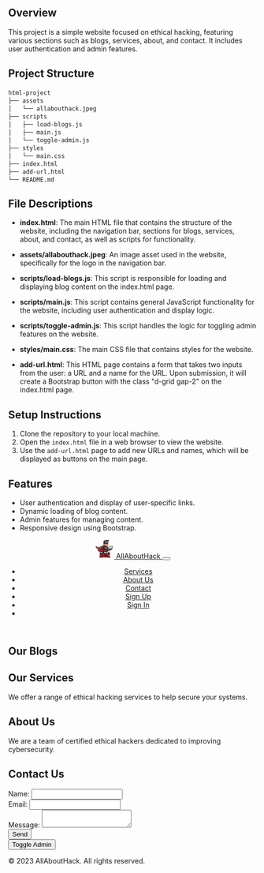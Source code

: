 
## Overview
This project is a simple website focused on ethical hacking, featuring various sections such as blogs, services, about, and contact. It includes user authentication and admin features.

## Project Structure
```
html-project
├── assets
│   └── allabouthack.jpeg
├── scripts
│   ├── load-blogs.js
│   ├── main.js
│   └── toggle-admin.js
├── styles
│   └── main.css
├── index.html
├── add-url.html
└── README.md
```

## File Descriptions

- **index.html**: The main HTML file that contains the structure of the website, including the navigation bar, sections for blogs, services, about, and contact, as well as scripts for functionality.

- **assets/allabouthack.jpeg**: An image asset used in the website, specifically for the logo in the navigation bar.

- **scripts/load-blogs.js**: This script is responsible for loading and displaying blog content on the index.html page.

- **scripts/main.js**: This script contains general JavaScript functionality for the website, including user authentication and display logic.

- **scripts/toggle-admin.js**: This script handles the logic for toggling admin features on the website.

- **styles/main.css**: The main CSS file that contains styles for the website.

- **add-url.html**: This HTML page contains a form that takes two inputs from the user: a URL and a name for the URL. Upon submission, it will create a Bootstrap button with the class "d-grid gap-2" on the index.html page.

## Setup Instructions
1. Clone the repository to your local machine.
2. Open the `index.html` file in a web browser to view the website.
3. Use the `add-url.html` page to add new URLs and names, which will be displayed as buttons on the main page.

## Features
- User authentication and display of user-specific links.
- Dynamic loading of blog content.
- Admin features for managing content.
- Responsive design using Bootstrap.

<!DOCTYPE html>
<html lang="en">
<head>
    <meta charset="UTF-8">
    <meta name="viewport" content="width=device-width, initial-scale=1.0">
    <title>All about hack.</title>
    <link rel="stylesheet" href="styles/main.css">
    <!-- Bootstrap CSS -->
    <link href="https://stackpath.bootstrapcdn.com/bootstrap/4.5.2/css/bootstrap.min.css" rel="stylesheet">
</head>
<body>
    <header>
        <nav class="navbar navbar-expand-lg navbar-custom">
            <a class="navbar-brand" href="#">
                <img src="assets/allabouthack.jpeg" alt="AllAboutHack Logo" style="height: 40px;">
                AllAboutHack
            </a>
            <button class="navbar-toggler" type="button" data-toggle="collapse" data-target="#navbarNav" aria-controls="navbarNav" aria-expanded="false" aria-label="Toggle navigation">
                <span class="navbar-toggler-icon"></span>
            </button>
            <div class="collapse navbar-collapse" id="navbarNav">
                <ul class="navbar-nav ml-auto">
                    <li class="nav-item"><a class="nav-link" href="#services">Services</a></li>
                    <li class="nav-item"><a class="nav-link" href="#about">About Us</a></li>
                    <li class="nav-item"><a class="nav-link" href="#contact">Contact</a></li>
                    <li class="nav-item" id="add-blog-link" style="display: none;"><a class="nav-link" href="add-blog.html">Add Blog</a></li>
                    <li class="nav-item" id="signup-link"><a class="nav-link" href="signup.html">Sign Up</a></li>
                    <li class="nav-item" id="signin-link"><a class="nav-link" href="signin.html">Sign In</a></li>
                    <li class="nav-item" id="logout-link" style="display: none;"><a class="nav-link" href="#" id="logout">Logout</a></li>
                    <li class="nav-item"><span class="nav-link" id="username-display"></span></li>
                </ul>
            </div>
        </nav>
    </header>
    <main class="container mt-4">
        <section id="blogs" class="mb-4">
            <h2>Our Blogs</h2>
            <div id="blog-container"></div>
        </section>
        <section id="services" class="mb-4">
            <h2>Our Services</h2>
            <p>We offer a range of ethical hacking services to help secure your systems.</p>
        </section>
        <section id="about" class="mb-4">
            <h2>About Us</h2>
            <p>We are a team of certified ethical hackers dedicated to improving cybersecurity.</p>
        </section>
        <section id="contact" class="mb-4">
            <h2>Contact Us</h2>
            <form id="contact-form">
                <div class="form-group">
                    <label for="name">Name:</label>
                    <input type="text" class="form-control" id="name" name="name" required>
                </div>
                <div class="form-group">
                    <label for="email">Email:</label>
                    <input type="email" class="form-control" id="email" name="email" required>
                </div>
                <div class="form-group">
                    <label for="message">Message:</label>
                    <textarea class="form-control" id="message" name="message" required></textarea>
                </div>
                <button type="submit" class="btn btn-primary">Send</button>
            </form>
        </section>
        <button id="toggle-admin" class="btn btn-secondary">Toggle Admin</button>
        <div id="button-container"></div> <!-- Add this div to hold the new button -->
    </main>
    <footer class="footer-custom text-center py-3">
        <p>&copy; 2023 AllAboutHack. All rights reserved.</p>
    </footer>
    <script src="scripts/main.js"></script>
    <script src="scripts/load-blogs.js"></script>
    <script src="scripts/toggle-admin.js"></script>
    <script>
        document.addEventListener('DOMContentLoaded', function() {
            const usernameDisplay = document.getElementById('username-display');
            const addBlogLink = document.getElementById('add-blog-link');
            const logoutLink = document.getElementById('logout-link');
            const signupLink = document.getElementById('signup-link');
            const signinLink = document.getElementById('signin-link');
            const currentUser = localStorage.getItem('currentUser');
            const isAdmin = JSON.parse(localStorage.getItem('isAdmin'));
            if (currentUser) {
                usernameDisplay.textContent = `Welcome, ${currentUser}`;
                addBlogLink.style.display = 'block';
                logoutLink.style.display = 'block';
                signupLink.style.display = 'none';
                signinLink.style.display = 'none';
            }

            document.getElementById('logout').addEventListener('click', function() {
                localStorage.removeItem('currentUser');
                localStorage.removeItem('isAdmin');
                window.location.href = 'index.html';
            });

            // Load the new button from localStorage
            const newButtonHTML = localStorage.getItem('newButton');
            if (newButtonHTML) {
                const buttonContainer = document.getElementById('button-container');
                buttonContainer.innerHTML = newButtonHTML;
            }
        });
    </script>
    <!-- Bootstrap JS and dependencies -->
    <script src="https://code.jquery.com/jquery-3.5.1.slim.min.js"></script>
    <script src="https://cdn.jsdelivr.net/npm/@popperjs/core@2.9.2/dist/umd/popper.min.js"></script>
    <script src="https://stackpath.bootstrapcdn.com/bootstrap/4.5.2/js/bootstrap.min.js"></script>
</body>
</html>